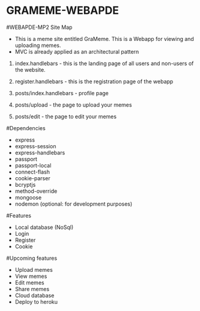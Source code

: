 # GRAMEME-WEBAPDE

#WEBAPDE-MP2 Site Map
- This is a meme site entitled GraMeme. This is a Webapp for viewing and uploading memes. 
- MVC is already applied as an architectural pattern

1. index.handlebars - this is the landing page of all users and non-users of the website.

2. register.handlebars - this is the registration page of the webapp

3. posts/index.handlebars - profile page

4. posts/upload - the page to upload your memes

5. posts/edit - the page to edit your memes

#Dependencies
- express
- express-session
- express-handlebars
- passport
- passport-local
- connect-flash
- cookie-parser
- bcryptjs
- method-override
- mongoose
- nodemon (optional: for development purposes)

#Features
- Local database (NoSql)
- Login
- Register
- Cookie

#Upcoming features
- Upload memes
- View memes
- Edit memes
- Share memes
- Cloud database
- Deploy to heroku
